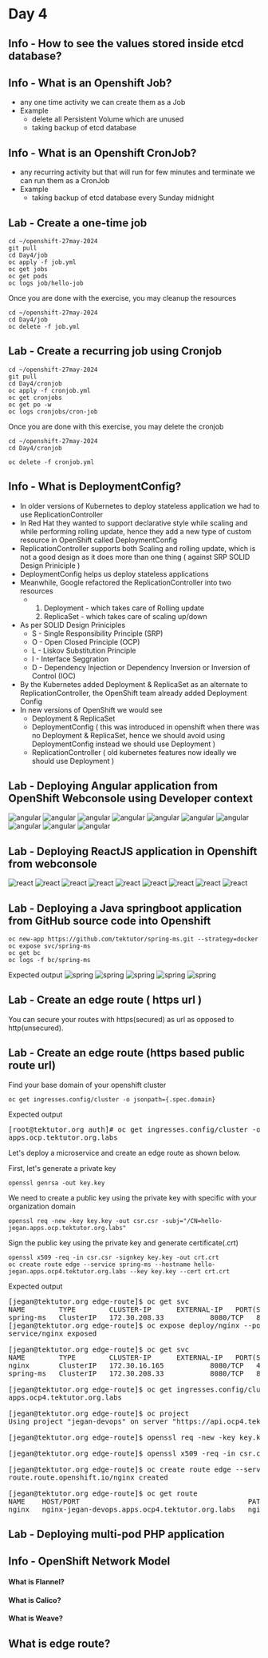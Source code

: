 # Day 4

## Info - How to see the values stored inside etcd database?

## Info - What is an Openshift Job?
- any one time activity we can create them as a Job
- Example
  - delete all Persistent Volume which are unused
  - taking backup of etcd database

## Info - What is an Openshift CronJob?
- any recurring activity but that will run for few minutes and terminate we can run them as a CronJob
- Example
  - taking backup of etcd database every Sunday midnight

## Lab - Create a one-time job
```
cd ~/openshift-27may-2024
git pull
cd Day4/job
oc apply -f job.yml
oc get jobs
oc get pods
oc logs job/hello-job
```

Once you are done with the exercise, you may cleanup the resources
```
cd ~/openshift-27may-2024
cd Day4/job
oc delete -f job.yml
```

## Lab - Create a recurring job using Cronjob

```
cd ~/openshift-27may-2024
git pull
cd Day4/cronjob
oc apply -f cronjob.yml
oc get cronjobs
oc get po -w
oc logs cronjobs/cron-job
```

Once you are done with this exercise, you may delete the cronjob
```
cd ~/openshift-27may-2024
cd Day4/cronjob

oc delete -f cronjob.yml
```

## Info - What is DeploymentConfig?
- In older versions of Kubernetes to deploy stateless application we had to use ReplicationController
- In Red Hat they wanted to support declarative style while scaling and while performing rolling update, hence they add a new type of custom resource in OpenShift called DeploymentConfig
- ReplicationController supports both Scaling and rolling update, which is not a good design as it does more than one thing ( against SRP SOLID Design Priniciple )
- DeploymentConfig helps us deploy stateless applications
- Meanwhile, Google refactored the ReplicationController into two resources
  - 1. Deployment - which takes care of Rolling update
    2. ReplicaSet - which takes care of scaling up/down
- As per SOLID Design Priniciples
  - S - Single Responsibility Principle (SRP)
  - O - Open Closed Principle (OCP)
  - L - Liskov Substitution Principle
  - I - Interface Seggration
  - D - Dependency Injection or Dependency Inversion or Inversion of Control (IOC)
- By the Kubernetes added Deployment & ReplicaSet as an alternate to ReplicationController, the OpenShift team already added Deployment Config
- In new versions of OpenShift we would see
  - Deployment & ReplicaSet
  - DeploymentConfig ( this was introduced in openshift when there was no Deployment & ReplicaSet, hence we should avoid using DeploymentConfig instead we should use Deployment )
  - ReplicationController ( old kubernetes features now ideally we should use Deployment )

## Lab - Deploying Angular application from OpenShift Webconsole using Developer context
![angular](angular1.png)
![angular](angular2.png)
![angular](angular2.5.png)
![angular](angular3.png)
![angular](angular4.png)
![angular](angular5.png)
![angular](angular6.png)
![angular](angular7.png)
![angular](angular8.png)
![angular](angular9.png)

## Lab - Deploying ReactJS application in Openshift from webconsole
![react](react1.png)
![react](react2.png)
![react](react3.png)
![react](react4.png)
![react](react5.png)
![react](react6.png)
![react](react7.png)
![react](react8.png)
![react](react9.png)

## Lab - Deploying a Java springboot application from GitHub source code into Openshift
```
oc new-app https://github.com/tektutor/spring-ms.git --strategy=docker
oc expose svc/spring-ms
oc get bc
oc logs -f bc/spring-ms
```

Expected output
![spring](spring1.png)
![spring](spring2.png)
![spring](spring3.png)
![spring](spring4.png)
![spring](spring5.png)

## Lab - Create an edge route ( https url )
You can secure your routes with https(secured) as url as opposed to http(unsecured).

## Lab - Create an edge route (https based public route url)

Find your base domain of your openshift cluster
```
oc get ingresses.config/cluster -o jsonpath={.spec.domain}
```

Expected output
<pre>
[root@tektutor.org auth]# oc get ingresses.config/cluster -o jsonpath={.spec.domain}
apps.ocp.tektutor.org.labs	
</pre>

Let's deploy a microservice and create an edge route as shown below.

First, let's generate a private key
```
openssl genrsa -out key.key
```

We need to create a public key using the private key with specific with your organization domain
```
openssl req -new -key key.key -out csr.csr -subj="/CN=hello-jegan.apps.ocp.tektutor.org.labs"
```

Sign the public key using the private key and generate certificate(.crt)
```
openssl x509 -req -in csr.csr -signkey key.key -out crt.crt
oc create route edge --service spring-ms --hostname hello-jegan.apps.ocp4.tektutor.org.labs --key key.key --cert crt.crt
```

Expected output
<pre>
[jegan@tektutor.org edge-route]$ oc get svc
NAME        TYPE        CLUSTER-IP      EXTERNAL-IP   PORT(S)    AGE
spring-ms   ClusterIP   172.30.208.33   <none>        8080/TCP   87m
[jegan@tektutor.org edge-route]$ oc expose deploy/nginx --port=8080
service/nginx exposed
  
[jegan@tektutor.org edge-route]$ oc get svc
NAME        TYPE        CLUSTER-IP      EXTERNAL-IP   PORT(S)    AGE
nginx       ClusterIP   172.30.16.165   <none>        8080/TCP   4s
spring-ms   ClusterIP   172.30.208.33   <none>        8080/TCP   87m

[jegan@tektutor.org edge-route]$ oc get ingresses.config/cluster -o jsonpath={.spec.domain}
apps.ocp4.tektutor.org.labs
  
[jegan@tektutor.org edge-route]$ oc project
Using project "jegan-devops" on server "https://api.ocp4.tektutor.org.labs:6443".
  
[jegan@tektutor.org edge-route]$ openssl req -new -key key.key -out csr.csr -subj="/CN=nginx-jegan-devops.apps.ocp4.tektutor.org.labs"
  
[jegan@tektutor.org edge-route]$ openssl x509 -req -in csr.csr -signkey key.key -out crt.crt
  
[jegan@tektutor.org edge-route]$ oc create route edge --service nginx --hostname nginx-jegan-devops.apps.ocp4.tektutor.org.labs --key key.key --cert crt.crt
route.route.openshift.io/nginx created
  
[jegan@tektutor.org edge-route]$ oc get route
NAME    HOST/PORT                                        PATH   SERVICES   PORT    TERMINATION   WILDCARD
nginx   nginx-jegan-devops.apps.ocp4.tektutor.org.labs   nginx      <all>   edge          None
</pre>

## Lab - Deploying multi-pod PHP application


## Info - OpenShift Network Model

#### What is Flannel?

#### What is Calico?

#### What is Weave?


## What is edge route?
